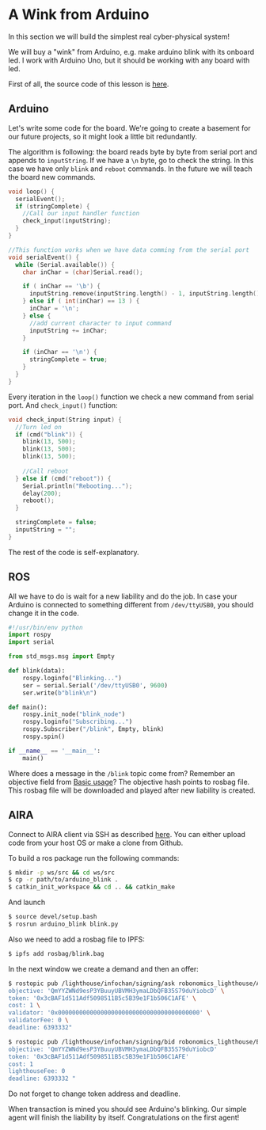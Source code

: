 A Wink from Arduino
===================

In this section we will build the simplest real cyber-physical system!

We will buy a "wink" from Arduino, e.g. make arduino blink with its onboard led. I work with Arduino Uno, but it should be working with any board with led.

First of all, the source code of this lesson is [here](https://github.com/Vourhey/aira-lessons/tree/master/arduino_blink).

Arduino 
-------

Let's write some code for the board. We're going to create a basement for our future projects, so it might look a little bit redundantly.

The algorithm is following: the board reads byte by byte from serial port and appends to `inputString`. If we have a `\n` byte, go to check the string. In this case we have only `blink` and `reboot` commands. In the future we will teach the board new commands.

```c
void loop() {
  serialEvent();
  if (stringComplete) {
    //Call our input handler function
    check_input(inputString);
  }
}

//This function works when we have data comming from the serial port
void serialEvent() {
  while (Serial.available()) {
    char inChar = (char)Serial.read();

    if ( inChar == '\b') {
      inputString.remove(inputString.length() - 1, inputString.length());
    } else if ( int(inChar) == 13 ) {
      inChar = '\n';
    } else {
      //add current character to input command
      inputString += inChar;
    }

    if (inChar == '\n') {
      stringComplete = true;
    }
  }
}
```

Every iteration in the `loop()` function we check a new command from serial port. And `check_input()` function:

```c
void check_input(String input) {
  //Turn led on
  if (cmd("blink")) {
    blink(13, 500);
    blink(13, 500);
    blink(13, 500);
    
    //Call reboot
  } else if (cmd("reboot")) {
    Serial.println("Rebooting...");
    delay(200);
    reboot();
  } 

  stringComplete = false;
  inputString = "";
}
```

The rest of the code is self-explanatory.

ROS
---

All we have to do is wait for a new liability and do the job. In case your Arduino is connected to something different from `/dev/ttyUSB0`, you should change it in the code.

```python
#!/usr/bin/env python
import rospy
import serial

from std_msgs.msg import Empty

def blink(data):
    rospy.loginfo("Blinking...")
    ser = serial.Serial('/dev/ttyUSB0', 9600)
    ser.write(b"blink\n")

def main():
    rospy.init_node("blink_node")
    rospy.loginfo("Subscribing...")
    rospy.Subscriber("/blink", Empty, blink)
    rospy.spin()

if __name__ == '__main__':
    main()
``` 

Where does a message in the `/blink` topic come from? Remember an objective field from [Basic usage](../basic_usage.md)? The objective hash points to rosbag file. This rosbag file will be downloaded and played after new liability is created.

AIRA
----

Connect to AIRA client via SSH as described [here](Connecting_via_SSH.md). You can either upload code from your host OS or make a clone from Github.

To build a ros package run the following commands:

```bash
$ mkdir -p ws/src && cd ws/src
$ cp -r path/to/arduino_blink . 
$ catkin_init_workspace && cd .. && catkin_make 
```

And launch
```bash
$ source devel/setup.bash
$ rosrun arduino_blink blink.py
```

Also we need to add a rosbag file to IPFS:
```bash
$ ipfs add rosbag/blink.bag
```

In the next window we create a demand and then an offer:
```bash
$ rostopic pub /lighthouse/infochan/signing/ask robonomics_lighthouse/Ask "model: 'QmdVAKj4y91Q4ddMUf96AHonrTszMjKFoziZd7V5enonFh' \
objective: 'QmYYZWNd9esP3YBuuyUBVMH3ymaLDbQFB35S79duYiobcD' \
token: '0x3cBAF1d511Adf5098511B5c5B39e1F1b506C1AFE' \
cost: 1 \
validator: '0x0000000000000000000000000000000000000000' \
validatorFee: 0 \
deadline: 6393332"

$ rostopic pub /lighthouse/infochan/signing/bid robonomics_lighthouse/Bid "model: 'QmdVAKj4y91Q4ddMUf96AHonrTszMjKFoziZd7V5enonFh'
objective: 'QmYYZWNd9esP3YBuuyUBVMH3ymaLDbQFB35S79duYiobcD'
token: '0x3cBAF1d511Adf5098511B5c5B39e1F1b506C1AFE'
cost: 1
lighthouseFee: 0
deadline: 6393332 "
```

Do not forget to change token address and deadline. 

When transaction is mined you should see Arduino's blinking. Our simple agent will finish the liability by itself. Congratulations on the first agent!


